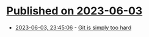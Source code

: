 # [Published on 2023-06-03](index.md)

* [2023-06-03, 23:45:06](https://lobste.rs/s/zftsuo/git_is_simply_too_hard) - [Git is simply too hard](https://changelog.com/posts/git-is-simply-too-hard)
